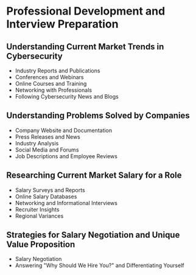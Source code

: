 # Professional Development and Interview Preparation

## Understanding Current Market Trends in Cybersecurity
- Industry Reports and Publications
- Conferences and Webinars
- Online Courses and Training
- Networking with Professionals
- Following Cybersecurity News and Blogs

## Understanding Problems Solved by Companies
- Company Website and Documentation
- Press Releases and News
- Industry Analysis
- Social Media and Forums
- Job Descriptions and Employee Reviews

## Researching Current Market Salary for a Role
- Salary Surveys and Reports
- Online Salary Databases
- Networking and Informational Interviews
- Recruiter Insights
- Regional Variances

## Strategies for Salary Negotiation and Unique Value Proposition
- Salary Negotiation
- Answering "Why Should We Hire You?" and Differentiating Yourself
